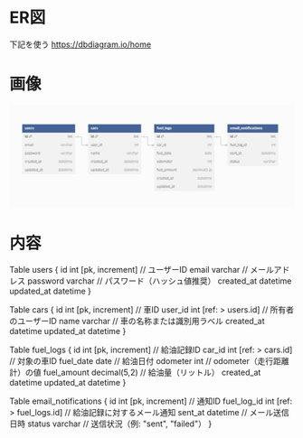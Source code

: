 # ER図
下記を使う
https://dbdiagram.io/home


# 画像
![alt text](image.png)

# 内容
Table users {
  id int [pk, increment] // ユーザーID
  email varchar           // メールアドレス
  password varchar        // パスワード（ハッシュ値推奨）
  created_at datetime
  updated_at datetime
}

Table cars {
  id int [pk, increment]    // 車ID
  user_id int [ref: > users.id] // 所有者のユーザーID
  name varchar              // 車の名称または識別用ラベル
  created_at datetime
  updated_at datetime
}

Table fuel_logs {
  id int [pk, increment]    // 給油記録ID
  car_id int [ref: > cars.id]   // 対象の車ID
  fuel_date date            // 給油日付
  odometer int              // odometer（走行距離計）の値
  fuel_amount decimal(5,2)  // 給油量（リットル）
  created_at datetime
  updated_at datetime
}

Table email_notifications {
  id int [pk, increment]    // 通知ID
  fuel_log_id int [ref: > fuel_logs.id] // 給油記録に対するメール通知
  sent_at datetime          // メール送信日時
  status varchar            // 送信状況（例: "sent", "failed"）
}
